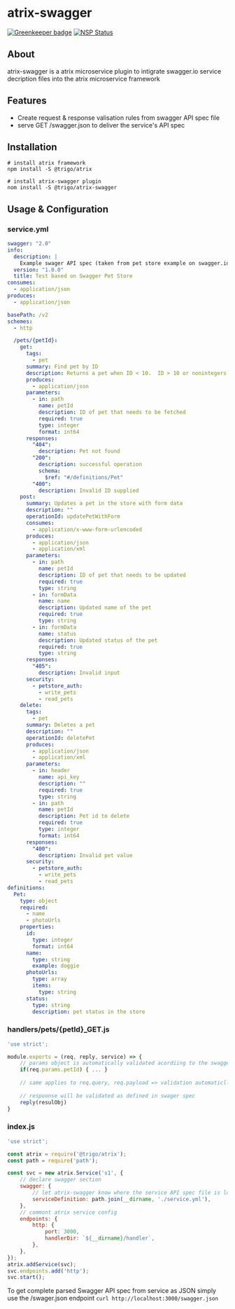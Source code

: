 # atrix-swagger

[![Greenkeeper badge](https://badges.greenkeeper.io/trigo-at/atrix-swagger.svg?token=1b8997fdc7747bfa5ed8ec4457e58ea86f97410f1ebe93735217c0b70284c5a3)](https://greenkeeper.io/)
[![NSP Status](https://nodesecurity.io/orgs/trigo-gmbh/projects/33499418-157d-4f55-a5a5-f890212c6897/badge)](https://nodesecurity.io/orgs/trigo-gmbh/projects/33499418-157d-4f55-a5a5-f890212c6897)

## About
atrix-swagger is a atrix microservice plugin to intigrate swagger.io service decription files into the atrix microservice framework

## Features
* Create request & response valisation rules from swagger API spec file
* serve GET /swagger.json to deliver the service's API spec

## Installation

```
# install atrix framework
npm install -S @trigo/atrix

# install atrix-swagger plugin
nom install -S @trigo/atrix-swagger
```

## Usage & Configuration

### service.yml
```yaml
swagger: "2.0"
info:
  description: |
    Example swager API spec (taken from pet store example on swagger.io)
  version: "1.0.0"
  title: Test based on Swagger Pet Store
consumes:
  - application/json
produces:
  - application/json

basePath: /v2
schemes:
  - http

  /pets/{petId}:
    get:
      tags:
        - pet
      summary: Find pet by ID
      description: Returns a pet when ID < 10.  ID > 10 or nonintegers will simulate API error conditions
      produces:
        - application/json
      parameters:
        - in: path
          name: petId
          description: ID of pet that needs to be fetched
          required: true
          type: integer
          format: int64
      responses:
        "404":
          description: Pet not found
        "200":
          description: successful operation
          schema:
            $ref: "#/definitions/Pet"
        "400":
          description: Invalid ID supplied
    post:
      summary: Updates a pet in the store with form data
      description: ""
      operationId: updatePetWithForm
      consumes:
        - application/x-www-form-urlencoded
      produces:
        - application/json
        - application/xml
      parameters:
        - in: path
          name: petId
          description: ID of pet that needs to be updated
          required: true
          type: string
        - in: formData
          name: name
          description: Updated name of the pet
          required: true
          type: string
        - in: formData
          name: status
          description: Updated status of the pet
          required: true
          type: string
      responses:
        "405":
          description: Invalid input
      security:
        - petstore_auth:
          - write_pets
          - read_pets
    delete:
      tags:
        - pet
      summary: Deletes a pet
      description: ""
      operationId: deletePet
      produces:
        - application/json
        - application/xml
      parameters:
        - in: header
          name: api_key
          description: ""
          required: true
          type: string
        - in: path
          name: petId
          description: Pet id to delete
          required: true
          type: integer
          format: int64
      responses:
        "400":
          description: Invalid pet value
      security:
        - petstore_auth:
          - write_pets
          - read_pets
definitions:
  Pet:
    type: object
    required:
      - name
      - photoUrls
    properties:
      id:
        type: integer
        format: int64
      name:
        type: string
        example: doggie
      photoUrls:
        type: array
        items:
          type: string
      status:
        type: string
        description: pet status in the store
```
### handlers/pets/{petId}_GET.js
```javascript
'use strict';

module.exports = (req, reply, service) => {
	// params object is automatically validated acordiing to the swagger spec
	if(req.params.petId) { ... } 
	
	// same applies to req.query, req.payload => validation automaticlly applied
	
	// respoonse will be validated as defined in swager spec
	reply(resulObj)
}
```

### index.js
```javascript
'use strict';

const atrix = require('@trigo/atrix');
const path = require('path');

const svc = new atrix.Service('s1', {
	// declare swagger section
	swagger: {
		// let atrix-swagger know where the service API spec file is located
		serviceDefinition: path.join(__dirname, './service.yml'),
	},
	// commont atrix service config
	endpoints: {
		http: {
			port: 3000,
			handlerDir: `${__dirname}/handler`,
		},
	},
});
atrix.addService(svc);
svc.endpoints.add('http');
svc.start();
```
To get complete parsed Swagger API spec from service as JSON simply use  the /swager.json endpoint
```curl http://localhost:3000/swagger.json```
